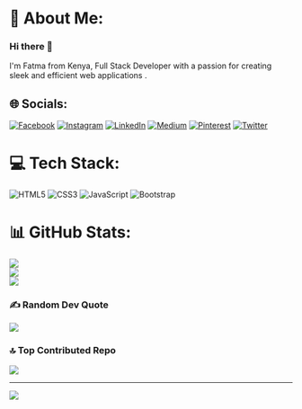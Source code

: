 # 💫 About Me:

### Hi there 🤝
I'm Fatma from Kenya, Full Stack Developer with a passion for creating sleek and efficient web applications .<br>


## 🌐 Socials:
[![Facebook](https://img.shields.io/badge/Facebook-%231877F2.svg?logo=Facebook&logoColor=white)](https://facebook.com/fartun.hussein.79656) [![Instagram](https://img.shields.io/badge/Instagram-%23E4405F.svg?logo=Instagram&logoColor=white)](https://instagram.com/fartun_hh) [![LinkedIn](https://img.shields.io/badge/LinkedIn-%230077B5.svg?logo=linkedin&logoColor=white)](https://linkedin.com/in/fatuma-hussein-48149917b) [![Medium](https://img.shields.io/badge/Medium-12100E?logo=medium&logoColor=white)](https://medium.com/@@fartunhussein346) [![Pinterest](https://img.shields.io/badge/Pinterest-%23E60023.svg?logo=Pinterest&logoColor=white)](https://pinterest.com/@fartunhussein346) [![Twitter](https://img.shields.io/badge/Twitter-%231DA1F2.svg?logo=Twitter&logoColor=white)](https://twitter.com/@FatmaHussein200) 

# 💻 Tech Stack:
![HTML5](https://img.shields.io/badge/html5-%23E34F26.svg?style=for-the-badge&logo=html5&logoColor=white) ![CSS3](https://img.shields.io/badge/css3-%231572B6.svg?style=for-the-badge&logo=css3&logoColor=white) ![JavaScript](https://img.shields.io/badge/javascript-%23323330.svg?style=for-the-badge&logo=javascript&logoColor=%23F7DF1E) ![Bootstrap](https://img.shields.io/badge/bootstrap-%23563D7C.svg?style=for-the-badge&logo=bootstrap&logoColor=white)
# 📊 GitHub Stats:
![](https://github-readme-stats.vercel.app/api?username=fatmahussein&theme=dark&hide_border=false&include_all_commits=false&count_private=false)<br/>
![](https://github-readme-streak-stats.herokuapp.com/?user=fatmahussein&theme=dark&hide_border=false)<br/>
![](https://github-readme-stats.vercel.app/api/top-langs/?username=fatmahussein&theme=dark&hide_border=false&include_all_commits=false&count_private=false&layout=compact)

### ✍️ Random Dev Quote
![](https://quotes-github-readme.vercel.app/api?type=horizontal&theme=dark)

### 🔝 Top Contributed Repo
![](https://github-contributor-stats.vercel.app/api?username=fatmahussein&limit=5&theme=dark&combine_all_yearly_contributions=true)

---
[![](https://visitcount.itsvg.in/api?id=fatmahussein&icon=0&color=0)](https://visitcount.itsvg.in)

<!-- Proudly created with GPRM ( https://gprm.itsvg.in ) -->
